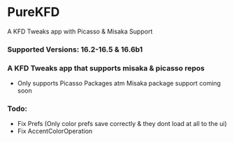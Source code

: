 # PureKFD
 A KFD Tweaks app with Picasso & Misaka Support

### Supported Versions: 16.2-16.5 & 16.6b1

### A KFD Tweaks app that supports misaka & picasso repos
- Only supports Picasso Packages atm Misaka package support coming soon

### Todo:
- Fix Prefs (Only color prefs save correctly & they dont load at all to the ui)
- Fix AccentColorOperation

